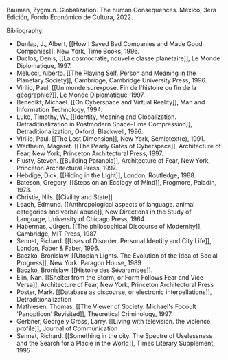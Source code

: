 Bauman, Zygmun. Globalization. The human Consequences. México, 3era Edición, Fondo Económico de Cultura, 2022.

Bibliography:

- Dunlap, J., Albert, [[How I Saved Bad Companies and Made Good Companies]]. New York, Time Books, 1996.
- Duclos, Denis, [[La cosmocratie, nouvelle classe planétaire]], Le Monde Diplomatique, 1997.
- Melucci, Alberto. [[The Playing Self. Person and Meaning in the Planetary Society]], Cambridge, Cambridge University Press, 1996.
- Virilio, Paul. [[Un monde surexposé. Fin de l'histoire ou fin de la géographie?]], Le Monde Diplomatique, 1997.
- Benedikt, Michael. [[On Cyberspace and Virtual Reality]], Man and Information Technology, 1994.
- Luke, Timothy, W., [[Identity, Meaning and Globalization. Detraditinalization in Postmodern Space-Time Compression]], Detraditionalization, Oxford, Blackwell, 1996.
- VIrilio, Paul. [[The Lost Dimension]], New York, Semiotext(e), 1991.
- Wertheim, Magaret. [[The Pearly Gates of Cyberspace]], Architecture of Fear, New York, Princeton Architectural Press, 1997.
- Flusty, Steven. [[Building Paranoia]], Architecture of Fear, New York, Princeton Architectural Press, 1997.
- Hebdige, Dick. [[Hiding in the Light]], London, Routledge, 1988.
- Bateson, Gregory. [[Steps on an Ecology of Mind]], Frogmore, Paladin, 1973.
- Christie, Nils. [[Civility and State]]
- Leach, Edmund. [[Anthropological aspects of language. animal categories and verbal abuse]], New Directions in the Study of Language, University of Chicago Press, 1964.
- Habermas, Jürgen. [[The philosophical Discourse of Modernity]], Cambridge, MIT Press, 1987
- Sennet, Richard. [[Uses of Disorder. Personal Identity and City Life]], London, Faber & Faber, 1996.
- Baczko, Bronislaw. [[Utopian Lights. The Evolution of the Idea of Social Progress]], New York, Paragon House, 1989
- Baczko, Bronislaw. [[Histoire des Sévarambes]].
- Elin, Nan. [[Shelter from the Storm, or Form Follows Fear and Vice Versa]], Architecture of Fear, New York, Princeton Architectural Press
- Poster, Mark. [[Database as discourse, or electronic interpellations]], Detraditionalization
- Mathiesen, Thomas. [[The Viewer of Society. Michael's Focoult 'Panopticon' Revisited]], Theoretical Criminology, 1997
- Gerbner, George y Gross, Larry. [[Living with television. the violence profile]], Journal of Communication
- Sennet, Richard. [[Something in the city. The Spectre of Uselessness and the Search for a Placie in the World]], Times Literary Supplement, 1995
